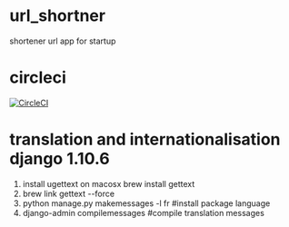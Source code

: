 # url_shortner
shortener url app for startup

# circleci
[![CircleCI](https://circleci.com/gh/delitamakanda/url_shortner/tree/master.svg?style=svg)](https://circleci.com/gh/delitamakanda/url_shortner/tree/master)


# translation and internationalisation django 1.10.6
1. install ugettext on macosx brew install gettext
2. brew link gettext --force
3. python manage.py makemessages -l fr #install package language
4. django-admin compilemessages #compile translation messages
